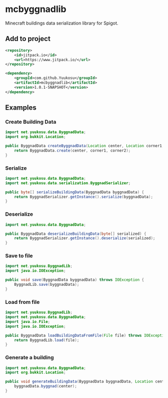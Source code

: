 # mcbyggnadlib
Minecraft buildings data serialization library for Spigot.

## Add to project
```xml
<repository>
    <id>jitpack.io</id>
    <url>https://www.jitpack.io/</url>
</repository>
```
```xml
<dependency>
    <groupId>com.github.Yuukosu</groupId>
    <artifactId>mcbyggnadlib</artifactId>
    <version>1.0.1-SNAPSHOT</version>
</dependency>
```

## Examples

### Create Building Data

```java
import net.yuukosu.data.ByggnadData;
import org.bukkit.Location;

public ByggnadData createByggnadData(Location center, Location corner1, Location corner2) {
    return ByggnadData.create(center, corner1, corner2);
}
```

### Serialize

```java
import net.yuukosu.data.ByggnadData;
import net.yuukosu.data.serialization.ByggnadSerializer;

public byte[] serializeBuildingData(ByggnadData byggnadData) {
    return ByggnadSerializer.getInstance().serialize(byggnadData);
}
```

### Deserialize

```java
import net.yuukosu.data.ByggnadData;

public ByggnadData deserializeBuildingData(byte[] serialized) {
    return ByggnadSerializer.getInstance().deserialize(serialized);
}
```

### Save to file

```java
import net.yuukosu.ByggnadLib;
import java.io.IOException;

public void save(ByggnadData byggnadData) throws IOException {
    ByggnadLib.save(byggnadData);
}
```

### Load from file

```java
import net.yuukosu.ByggnadLib;
import net.yuukosu.data.ByggnadData;
import java.io.File;
import java.io.IOException;

public ByggnadData loadBuildingDataFromFile(File file) throws IOException {
    return ByggnadLib.load(file);
}
```

### Generate a building

```java
import net.yuukosu.data.ByggnadData;
import org.bukkit.Location;

public void generateBuildingData(ByggnadData byggnadData, Location center) {
    byggnadData.byggnad(center);
}
```